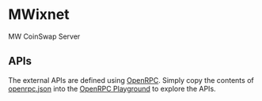# MWixnet
MW CoinSwap Server

## APIs

The external APIs are defined using [OpenRPC](https://open-rpc.org/). Simply copy the contents of [openrpc.json](openrpc.json) into the [OpenRPC Playground](https://playground.open-rpc.org/) to explore the APIs.
